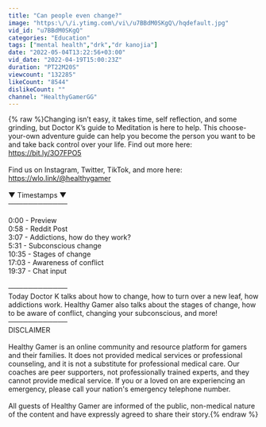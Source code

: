 ```yaml
---
title: "Can people even change?"
image: "https:\/\/i.ytimg.com\/vi\/u7BBdM0SKgQ\/hqdefault.jpg"
vid_id: "u7BBdM0SKgQ"
categories: "Education"
tags: ["mental health","drk","dr kanojia"]
date: "2022-05-04T13:22:56+03:00"
vid_date: "2022-04-19T15:00:23Z"
duration: "PT22M20S"
viewcount: "132285"
likeCount: "8544"
dislikeCount: ""
channel: "HealthyGamerGG"
---
```

{% raw %}Changing isn’t easy, it takes time, self reflection, and some grinding, but Doctor K’s guide to Meditation is here to help. This choose-your-own adventure guide can help you become the person you want to be and take back control over your life. Find out more here: <a rel="nofollow" target="blank" href="https://bit.ly/3O7FPO5">https://bit.ly/3O7FPO5</a><br /><br />Find us on Instagram, Twitter, TikTok, and more here: <a rel="nofollow" target="blank" href="https://wlo.link/@healthygamer">https://wlo.link/@healthygamer</a><br /><br />▼ Timestamps ▼<br />────────────<br /><br />0:00 - Preview<br />0:58 - Reddit Post<br />3:07 - Addictions, how do they work?<br />5:31 - Subconscious change<br />10:35 - Stages of change<br />17:03 - Awareness of conflict<br />19:37 - Chat input<br /><br />────────────<br />Today Doctor K talks about how to change, how to turn over a new leaf, how addictions work. Healthy Gamer also talks about the stages of change, how to be aware of conflict, changing your subconscious, and more!<br />────────────<br />DISCLAIMER<br /><br />Healthy Gamer is an online community and resource platform for gamers and their families. It does not provided medical services or professional counseling, and it is not a substitute for professional medical care. Our coaches are peer supporters, not professionally trained experts, and they cannot provide medical service. If you or a loved on are experiencing an emergency, please call your nation's emergency telephone number.<br /><br />All guests of Healthy Gamer are informed of the public, non-medical nature of the content and have expressly agreed to share their story.{% endraw %}
